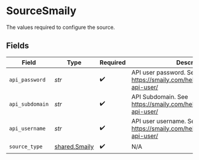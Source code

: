 # SourceSmaily

The values required to configure the source.


## Fields

| Field                                                                       | Type                                                                        | Required                                                                    | Description                                                                 |
| --------------------------------------------------------------------------- | --------------------------------------------------------------------------- | --------------------------------------------------------------------------- | --------------------------------------------------------------------------- |
| `api_password`                                                              | *str*                                                                       | :heavy_check_mark:                                                          | API user password. See https://smaily.com/help/api/general/create-api-user/ |
| `api_subdomain`                                                             | *str*                                                                       | :heavy_check_mark:                                                          | API Subdomain. See https://smaily.com/help/api/general/create-api-user/     |
| `api_username`                                                              | *str*                                                                       | :heavy_check_mark:                                                          | API user username. See https://smaily.com/help/api/general/create-api-user/ |
| `source_type`                                                               | [shared.Smaily](../../models/shared/smaily.md)                              | :heavy_check_mark:                                                          | N/A                                                                         |